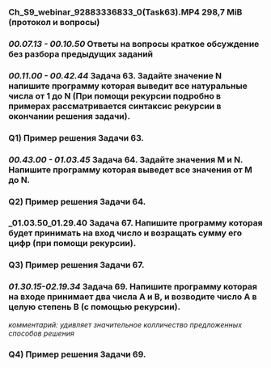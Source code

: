 ### __Ch_S9_webinar_92883336833_0(Task63).MP4 298,7 MiB (протокол и вопросы)__  
### _00.07.13 - 00.10.50_ Ответы на вопросы краткое обсуждение без разбора предыдущих заданий  
### _00.11.00 - 00.42.44_ __Задача 63.__  Задайте значение N напишите программу которая выведит все натуральные числа от 1 до N (При помощи рекурсии подробно в примерах рассматривается синтаксис рекурсии в окончании решения задачи).  
### Q1) Пример решения Задачи 63.
### _00.43.00 - 01.03.45_ __Задача 64.__ Задайте значения М и N. Напишите программу которая выведет все значения от М до N.
### Q2) Пример решения Задачи 64.
### _01.03.50_01.29.40 __Задача 67.__ Напишите программу которая будет принимать на вход число и возращать сумму его цифр (при помощи рекурсии).
### Q3) Пример решения Задачи 67.
###  _01.30.15-02.19.34_ __Задача 69.__ Напишите программу которая на входе принимает два числа А и В, и возводите число А в целую степень В (с помощью рекурсии).
_комментарий: удивляет значительное колличество предложенных способов решения_
### Q4) Пример решения Задачи 69.



